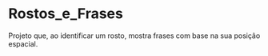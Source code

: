 # Rostos_e_Frases
 Projeto que, ao identificar um rosto, mostra frases com base na sua posição espacial.
